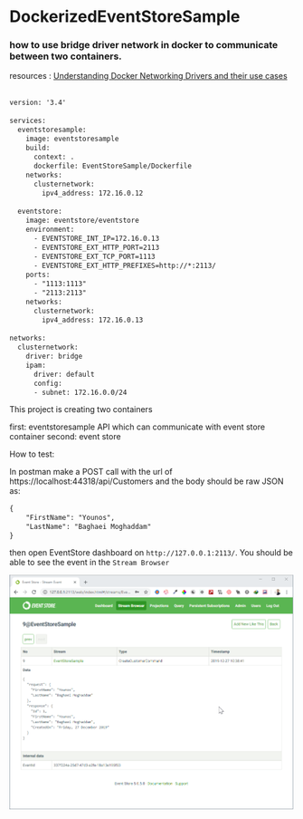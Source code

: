 # DockerizedEventStoreSample

### how to use bridge driver network in docker to communicate between two containers.

resources : 
<a href='https://www.docker.com/blog/understanding-docker-networking-drivers-use-cases/'> Understanding Docker Networking Drivers and their use cases  </a>



```

version: '3.4'

services:
  eventstoresample: 
    image: eventstoresample
    build:
      context: .
      dockerfile: EventStoreSample/Dockerfile
    networks:
      clusternetwork:
        ipv4_address: 172.16.0.12

  eventstore: 
    image: eventstore/eventstore
    environment:
      - EVENTSTORE_INT_IP=172.16.0.13
      - EVENTSTORE_EXT_HTTP_PORT=2113
      - EVENTSTORE_EXT_TCP_PORT=1113
      - EVENTSTORE_EXT_HTTP_PREFIXES=http://*:2113/
    ports:
      - "1113:1113"
      - "2113:2113"
    networks:
      clusternetwork:
        ipv4_address: 172.16.0.13

networks:
  clusternetwork:
    driver: bridge
    ipam:
      driver: default
      config:
      - subnet: 172.16.0.0/24

```


This project is creating two containers

first: eventstoresample API which can communicate with event store container
second: event store 


How to test: 

In postman make a POST call with the url of https://localhost:44318/api/Customers and the body should be raw JSON as:

```
{
    "FirstName": "Younos",
    "LastName": "Baghaei Moghaddam"
}

```

then open EventStore dashboard on `http://127.0.0.1:2113/`. You should be able to see the event in the `Stream Browser`


<img src='https://raw.githubusercontent.com/younos1986/DockerizedEventStoreSample/master/eventStore.png' />  

